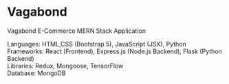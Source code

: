 # Vagabond

Vagabond E-Commerce MERN Stack Application

Languages: HTML,CSS (Bootstrap 5), JavaScript (JSX), Python \
Frameworks: React (Frontend), Express.js (Node.js Backend), Flask (Python Backend) \
Libraries: Redux, Mongoose, TensorFlow \
Database: MongoDB
